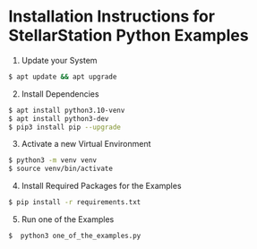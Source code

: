 # Installation Instructions for StellarStation Python Examples

1. Update your System
```bash
$ apt update && apt upgrade
```

2. Install Dependencies
```bash
$ apt install python3.10-venv
$ apt install python3-dev
$ pip3 install pip --upgrade
```

3. Activate a new Virtual Environment
```bash
$ python3 -m venv venv
$ source venv/bin/activate
```

4. Install Required Packages for the Examples
```bash
$ pip install -r requirements.txt
```

5. Run one of the Examples
```bash
$  python3 one_of_the_examples.py
```
